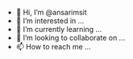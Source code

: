 - 👋 Hi, I’m @ansarimsit
- 👀 I’m interested in ...
- 🌱 I’m currently learning ...
- 💞️ I’m looking to collaborate on ...
- 📫 How to reach me ...

<!---
ansarimsit/ansarimsit is a ✨ special ✨ repository because its `README.md` (this file) appears on your GitHub profile.
You can click the Preview link to take a look at your changes.
--->

